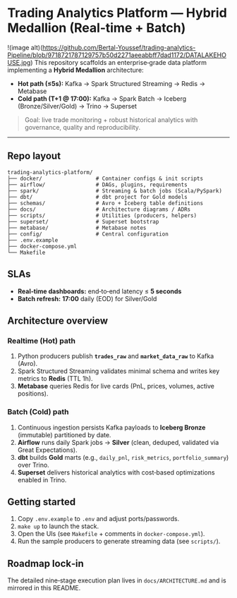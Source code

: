 # Trading Analytics Platform — Hybrid Medallion (Real‑time + Batch)
!(image alt)(https://github.com/Bertal-Youssef/trading-analytics-Pipeline/blob/9718721787129757b50d2271aeeabbff7dad1172/DATALAKEHOUSE.jpg)
This repository scaffolds an enterprise‑grade data platform implementing a **Hybrid Medallion** architecture:

- **Hot path (≤5s):** Kafka → Spark Structured Streaming → Redis → Metabase
- **Cold path (T+1 @ 17:00):** Kafka → Spark Batch → Iceberg (Bronze/Silver/Gold) → Trino → Superset

> Goal: live trade monitoring + robust historical analytics with governance, quality and reproducibility.

---

## Repo layout

```
trading-analytics-platform/
├── docker/                 # Container configs & init scripts
├── airflow/                # DAGs, plugins, requirements
├── spark/                  # Streaming & batch jobs (Scala/PySpark)
├── dbt/                    # dbt project for Gold models
├── schemas/                # Avro + Iceberg table definitions
├── docs/                   # Architecture diagrams / ADRs
├── scripts/                # Utilities (producers, helpers)
├── superset/               # Superset bootstrap
├── metabase/               # Metabase notes
├── config/                 # Central configuration
├── .env.example
├── docker-compose.yml
└── Makefile
```

## SLAs

- **Real‑time dashboards:** end‑to‑end latency ≤ **5 seconds**
- **Batch refresh:** **17:00** daily (EOD) for Silver/Gold

## Architecture overview

### Realtime (Hot) path
1. Python producers publish **`trades_raw`** and **`market_data_raw`** to Kafka (Avro).
2. Spark Structured Streaming validates minimal schema and writes key metrics to **Redis** (TTL 1h).
3. **Metabase** queries Redis for live cards (PnL, prices, volumes, active positions).

### Batch (Cold) path
1. Continuous ingestion persists Kafka payloads to **Iceberg Bronze** (immutable) partitioned by date.
2. **Airflow** runs daily Spark jobs → **Silver** (clean, deduped, validated via Great Expectations).
3. **dbt** builds **Gold** marts (e.g., `daily_pnl`, `risk_metrics`, `portfolio_summary`) over Trino.
4. **Superset** delivers historical analytics with cost‑based optimizations enabled in Trino.

## Getting started

1. Copy `.env.example` to `.env` and adjust ports/passwords.
2. `make up` to launch the stack.
3. Open the UIs (see `Makefile` + comments in `docker-compose.yml`).
4. Run the sample producers to generate streaming data (see `scripts/`).

## Roadmap lock‑in

The detailed nine‑stage execution plan lives in `docs/ARCHITECTURE.md` and is mirrored in this README.
